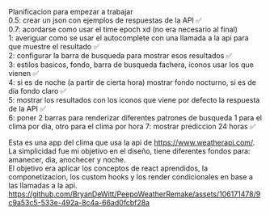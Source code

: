 Planificacion para empezar a trabajar  
0.5: crear un json con ejemplos de respuestas de la API ✅  
0.7: acordarse como usar el time epoch xd (no era necesario al final)  
1: averiguar como se usar el autocomplete con una llamada a la api para que muestre el resultado ✅  
2: configurar la barra de busqueda para mostrar esos resultados ✅  
3: estilos basicos, fondo, barra de busqueda fachera, iconos usar los que vienen ✅  
4: si es de noche (a partir de cierta hora) mostrar fondo nocturno, si es de dia fondo claro ✅  
5: mostrar los resultados con los iconos que viene por defecto la respuesta de la API ✅  
6: poner 2 barras para renderizar diferentes patrones de busqueda 1 para el clima por dia,  otro para el clima por hora 
7: mostrar prediccion 24 horas ✅ 

Esta es una app del clima que usa la api de https://www.weatherapi.com/.  
La simplicidad fue mi objetivo en el diseño, tiene diferentes fondos para: amanecer, dia, anochecer y noche.  
El objetivo era aplicar los conceptos de react aprendidos, la componetizacion, los custom hooks y los render condicionales en base a las llamadas a la api.  
https://github.com/BryanDeWitt/PeepoWeatherRemake/assets/106171478/9c9a53c5-533e-492a-8c4a-66ad0fcbf28a  
